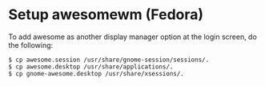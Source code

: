 # Setup awesomewm (Fedora)

To add awesome as another display manager option at the login screen,
do the following:

```
$ cp awesome.session /usr/share/gnome-session/sessions/.
$ cp awesome.desktop /usr/share/applications/.
$ cp gnome-awesome.desktop /usr/share/xsessions/.
```
